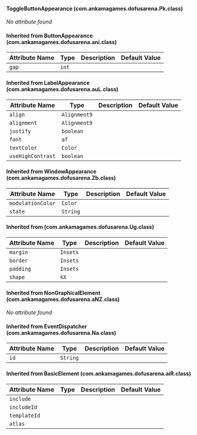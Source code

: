 #### ToggleButtonAppearance (com.ankamagames.dofusarena.Pk.class)

*No attribute found*
#### Inherited from ButtonAppearance (com.ankamagames.dofusarena.ani.class)

| Attribute Name | Type | Description | Default Value |
|-----|----|---|---|
|``gap``|``int``|        |        |
#### Inherited from LabelAppearance (com.ankamagames.dofusarena.auL.class)

| Attribute Name | Type | Description | Default Value |
|-----|----|---|---|
|``align``|``Alignment9``|        |        |
|``alignment``|``Alignment9``|        |        |
|``justify``|``boolean``|        |        |
|``font``|``af``|        |        |
|``textColor``|``Color``|        |        |
|``useHighContrast``|``boolean``|        |        |
#### Inherited from WindowAppearance (com.ankamagames.dofusarena.Zb.class)

| Attribute Name | Type | Description | Default Value |
|-----|----|---|---|
|``modulationColor``|``Color``|        |        |
|``state``|``String``|        |        |
#### Inherited from  (com.ankamagames.dofusarena.Ug.class)

| Attribute Name | Type | Description | Default Value |
|-----|----|---|---|
|``margin``|``Insets``|        |        |
|``border``|``Insets``|        |        |
|``padding``|``Insets``|        |        |
|``shape``|``kX``|        |        |
#### Inherited from NonGraphicalElement (com.ankamagames.dofusarena.aNZ.class)

*No attribute found*
#### Inherited from EventDispatcher (com.ankamagames.dofusarena.Na.class)

| Attribute Name | Type | Description | Default Value |
|-----|----|---|---|
|``id``|``String``|        |        |
#### Inherited from BasicElement (com.ankamagames.dofusarena.aiR.class)

| Attribute Name | Type | Description | Default Value |
|-----|----|---|---|
|``include``||        |        |# 0
|``includeId``||        |        |# 0
|``templateId``||        |        |# 0
|``atlas``||        |        |# 0
